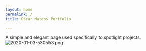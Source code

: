 ```yaml
---
layout: home
permalink: /
title: Oscar Mateos Portfolio

---
```

A simple and elegant page used specifically to spotlight projects.
![2020-01-03-530553.png](https://mateosdev.github.io/portfolioview/assets/2020-01-03-530553.png)


